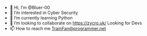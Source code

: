 - 👋 Hi, I’m @Bluer-00
- 👀 I’m interested in Cyber Security
- 🌱 I’m currently learning Python
- 💞️ I’m looking to collaborate on https://zycro.uk/ Looking for Devs
- 📫 How to reach me TrainFan@programmer.net

<!---
Bluer-00/Bluer-00 is a ✨ special ✨ repository because its `README.md` (this file) appears on your GitHub profile.
You can click the Preview link to take a look at your changes.
--->
